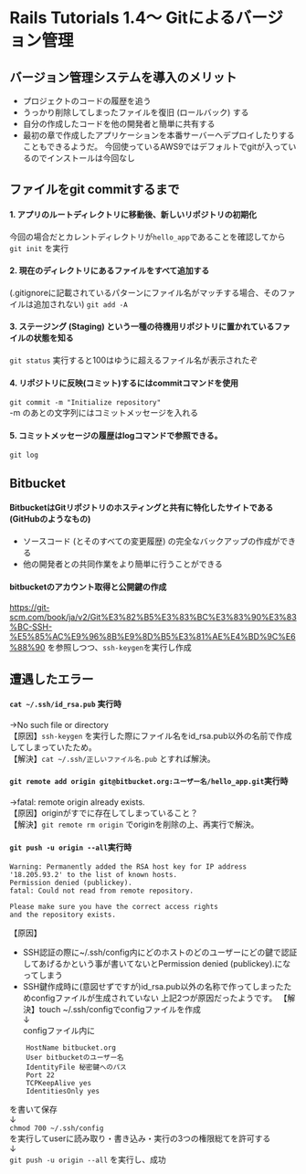 # Rails Tutorials 1.4～ Gitによるバージョン管理 
## バージョン管理システムを導入のメリット
- プロジェクトのコードの履歴を追う
- うっかり削除してしまったファイルを復旧 (ロールバック) する
- 自分の作成したコードを他の開発者と簡単に共有する
- 最初の章で作成したアプリケーションを本番サーバーへデプロイしたりする
こともできるようだ。
今回使っているAWS9ではデフォルトでgitが入っているのでインストールは今回なし  

## ファイルをgit commitするまで
#### 1. アプリのルートディレクトリに移動後、新しいリポジトリの初期化
今回の場合だとカレントディレクトリが```hello_app```であることを確認してから
```git init```  を実行
#### 2. 現在のディレクトリにあるファイルをすべて追加する
(.gitignoreに記載されているパターンにファイル名がマッチする場合、そのファイルは追加されない)
```git add -A```  
#### 3. ステージング (Staging) という一種の待機用リポジトリに置かれているファイルの状態を知る
```git status```
実行すると100はゆうに超えるファイル名が表示されたぞ
#### 4. リポジトリに反映(コミット)するにはcommitコマンドを使用
```git commit -m "Initialize repository"```  
-m のあとの文字列にはコミットメッセージを入れる
#### 5. コミットメッセージの履歴はlogコマンドで参照できる。
```git log```


## Bitbucket
#### BitbucketはGitリポジトリのホスティングと共有に特化したサイトである(GitHubのようなもの)
- ソースコード (とそのすべての変更履歴) の完全なバックアップの作成ができる
- 他の開発者との共同作業をより簡単に行うことができる

#### bitbucketのアカウント取得と公開鍵の作成
https://git-scm.com/book/ja/v2/Git%E3%82%B5%E3%83%BC%E3%83%90%E3%83%BC-SSH-%E5%85%AC%E9%96%8B%E9%8D%B5%E3%81%AE%E4%BD%9C%E6%88%90
を参照しつつ、```ssh-keygen```を実行し作成

## 遭遇したエラー
#### ```cat ~/.ssh/id_rsa.pub```  実行時
→No such file or directory  
【原因】```ssh-keygen``` を実行した際にファイル名をid_rsa.pub以外の名前で作成してしまっていたため。  
【解決】```cat ~/.ssh/正しいファイル名.pub``` とすれば解決。

#### ```git remote add origin git@bitbucket.org:ユーザー名/hello_app.git```実行時
→fatal: remote origin already exists.  
【原因】originがすでに存在してしまっていること？  
【解決】```git remote rm origin``` でoriginを削除の上、再実行で解決。

#### ```git push -u origin --all```実行時
```
Warning: Permanently added the RSA host key for IP address '18.205.93.2' to the list of known hosts.  
Permission denied (publickey).  
fatal: Could not read from remote repository.  
  
Please make sure you have the correct access rights  
and the repository exists.
```  

【原因】  
- SSH認証の際に~/.ssh/config内にどのホストのどのユーザーにどの鍵で認証してあげるかという事が書いてないとPermission denied (publickey).になってしまう
- SSH鍵作成時に(意図せずですが)id_rsa.pub以外の名称で作ってしまったためconfigファイルが生成されていない
上記2つが原因だったようです。
【解決】touch ~/.ssh/configでconfigファイルを作成  
↓  
configファイル内に  

```Host bitbucket.org
    HostName bitbucket.org
    User bitbucketのユーザー名
    IdentityFile 秘密鍵へのパス
    Port 22
    TCPKeepAlive yes
    IdentitiesOnly yes
```  
    
を書いて保存  
↓  
```chmod 700 ~/.ssh/config```  
を実行してuserに読み取り・書き込み・実行の3つの権限総てを許可する  
↓  
```git push -u origin --all``` を実行し、成功
